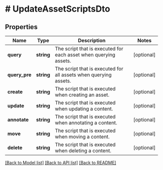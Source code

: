 # # UpdateAssetScriptsDto

## Properties

Name | Type | Description | Notes
------------ | ------------- | ------------- | -------------
**query** | **string** | The script that is executed for each asset when querying assets. | [optional]
**query_pre** | **string** | The script that is executed for all assets when querying assets. | [optional]
**create** | **string** | The script that is executed when creating an asset. | [optional]
**update** | **string** | The script that is executed when updating a content. | [optional]
**annotate** | **string** | The script that is executed when annotating a content. | [optional]
**move** | **string** | The script that is executed when moving a content. | [optional]
**delete** | **string** | The script that is executed when deleting a content. | [optional]

[[Back to Model list]](../../README.md#models) [[Back to API list]](../../README.md#endpoints) [[Back to README]](../../README.md)
